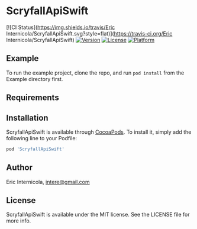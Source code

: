 # ScryfallApiSwift

[![CI Status](https://img.shields.io/travis/Eric Internicola/ScryfallApiSwift.svg?style=flat)](https://travis-ci.org/Eric Internicola/ScryfallApiSwift)
[![Version](https://img.shields.io/cocoapods/v/ScryfallApiSwift.svg?style=flat)](https://cocoapods.org/pods/ScryfallApiSwift)
[![License](https://img.shields.io/cocoapods/l/ScryfallApiSwift.svg?style=flat)](https://cocoapods.org/pods/ScryfallApiSwift)
[![Platform](https://img.shields.io/cocoapods/p/ScryfallApiSwift.svg?style=flat)](https://cocoapods.org/pods/ScryfallApiSwift)

## Example

To run the example project, clone the repo, and run `pod install` from the Example directory first.

## Requirements

## Installation

ScryfallApiSwift is available through [CocoaPods](https://cocoapods.org). To install
it, simply add the following line to your Podfile:

```ruby
pod 'ScryfallApiSwift'
```

## Author

Eric Internicola, intere@gmail.com

## License

ScryfallApiSwift is available under the MIT license. See the LICENSE file for more info.
